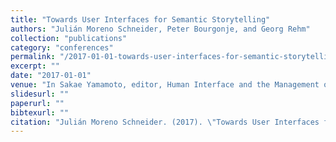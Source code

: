 ```yaml
---
title: "Towards User Interfaces for Semantic Storytelling"
authors: "Julián Moreno Schneider, Peter Bourgonje, and Georg Rehm"
collection: "publications"
category: "conferences"
permalink: "/2017-01-01-towards-user-interfaces-for-semantic-storytelling"
excerpt: ""
date: "2017-01-01"
venue: "In Sakae Yamamoto, editor, Human Interface and the Management of Information: Information, Knowledge and Interaction Design, 19th International Conference, HCI International 2017 (Vancouver, Canada), number 10274 in Lecture Notes in Computer Science (LNCS), pages 403-421, Cham, Switzerland, 7 2017. Springer. Part II."
slidesurl: ""
paperurl: ""
bibtexurl: ""
citation: "Julián Moreno Schneider. (2017). \"Towards User Interfaces for Semantic Storytelling.\" *In Sakae Yamamoto, editor, Human Interface and the Management of Information: Information, Knowledge and Interaction Design, 19th International Conference, HCI International 2017 (Vancouver, Canada), number 10274 in Lecture Notes in Computer Science (LNCS), pages 403-421, Cham, Switzerland, 7 2017. Springer. Part II.*."
---
```


